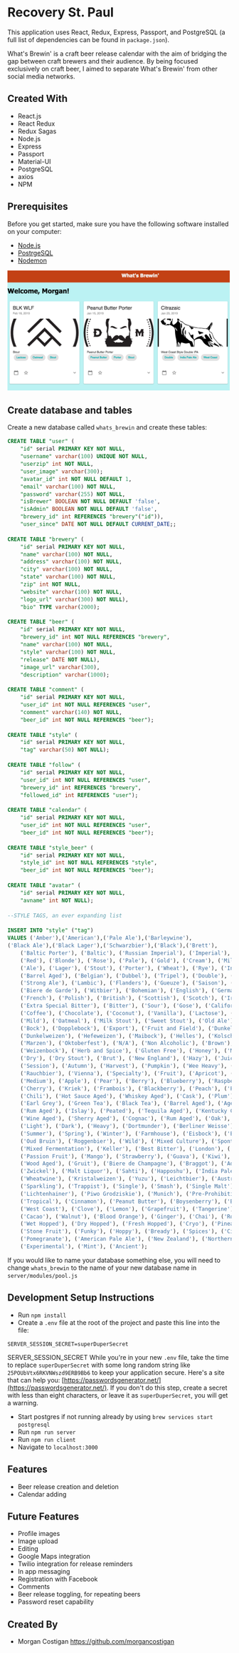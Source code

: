 # Recovery St. Paul
This application uses React, Redux, Express, Passport, and PostgreSQL (a full list of dependencies can be found in `package.json`).

What's Brewin' is a craft beer release calendar with the aim of bridging the gap between craft brewers and their audience.  By being focused exclusively on craft beer, I aimed to separate What's Brewin' from other social media networks.

## Created With
- React.js
- React Redux
- Redux Sagas
- Node.js
- Express 
- Passport
- Material-UI
- PostgreSQL
- axios
- NPM


## Prerequisites

Before you get started, make sure you have the following software installed on your computer:

- [Node.js](https://nodejs.org/en/)
- [PostrgeSQL](https://www.postgresql.org/)
- [Nodemon](https://nodemon.io/)

<img src="documentation/images/Landing_Page.png" width="500"/>

## Create database and tables

Create a new database called `whats_brewin` and create these tables:

```SQL
CREATE TABLE "user" (
	"id" serial PRIMARY KEY NOT NULL,
	"username" varchar(100) UNIQUE NOT NULL,
	"userzip" int NOT NULL,
	"user_image" varchar(300);
	"avatar_id" int NOT NULL DEFAULT 1,
	"email" varchar(100) NOT NULL,
	"password" varchar(255) NOT NULL,
	"isBrewer" BOOLEAN NOT NULL DEFAULT 'false',
	"isAdmin" BOOLEAN NOT NULL DEFAULT 'false',
	"brewery_id" int REFERENCES "brewery"("id")),
	"user_since" DATE NOT NULL DEFAULT CURRENT_DATE;;

CREATE TABLE "brewery" (
	"id" serial PRIMARY KEY NOT NULL,
	"name" varchar(100) NOT NULL,
	"address" varchar(100) NOT NULL,
	"city" varchar(100) NOT NULL,
	"state" varchar(100) NOT NULL,
	"zip" int NOT NULL,
	"website" varchar(100) NOT NULL,
	"logo_url" varchar(300) NOT NULL),
	"bio" TYPE varchar(2000);	

CREATE TABLE "beer" (
	"id" serial PRIMARY KEY NOT NULL,
	"brewery_id" int NOT NULL REFERENCES "brewery",
	"name" varchar(100) NOT NULL,
	"style" varchar(100) NOT NULL,
	"release" DATE NOT NULL),
	"image_url" varchar(300),
	"description" varchar(1000);

CREATE TABLE "comment" (
	"id" serial PRIMARY KEY NOT NULL,
	"user_id" int NOT NULL REFERENCES "user",
	"comment" varchar(140) NOT NULL,
	"beer_id" int NOT NULL REFERENCES "beer");

CREATE TABLE "style" (
	"id" serial PRIMARY KEY NOT NULL,
	"tag" varchar(50) NOT NULL);

CREATE TABLE "follow" (
	"id" serial PRIMARY KEY NOT NULL,
	"user_id" int NOT NULL REFERENCES "user",
	"brewery_id" int REFERENCES "brewery",
	"followed_id" int REFERENCES "user");

CREATE TABLE "calendar" (
	"id" serial PRIMARY KEY NOT NULL,
	"user_id" int NOT NULL REFERENCES "user",
	"beer_id" int NOT NULL REFERENCES "beer");

CREATE TABLE "style_beer" (
	"id" serial PRIMARY KEY NOT NULL,
	"style_id" int NOT NULL REFERENCES "style",
	"beer_id" int NOT NULL REFERENCES "beer");

CREATE TABLE "avatar" (
	"id" serial PRIMARY KEY NOT NULL,
	"avname" int NOT NULL);

--STYLE TAGS, an ever expanding list

INSERT INTO "style" ("tag")
VALUES ('Amber'),('American'),('Pale Ale'),('Barleywine'),
('Black Ale'),('Black Lager'),('Schwarzbier'),('Black'),('Brett'),
    ('Baltic Porter'), ('Baltic'), ('Russian Imperial'), ('Imperial'), ('Brown'),
    ('Red'), ('Blonde'), ('Rose'), ('Pale'), ('Gold'), ('Cream'), ('Milkshake'),
    ('Ale'), ('Lager'), ('Stout'), ('Porter'), ('Wheat'), ('Rye'), ('India Pale Ale'),
    ('Barrel Aged'), ('Belgian'), ('Dubbel'), ('Tripel'), ('Double'), ('Quadrupel'),
    ('Strong Ale'), ('Lambic'), ('Flanders'), ('Gueuze'), ('Saison'), ('Weisse'), ('White'),
    ('Biere de Garde'), ('Witbier'), ('Bohemian'), ('English'), ('German'), ('Czech'),
    ('French'), ('Polish'), ('British'), ('Scottish'), ('Scotch'), ('Irish'), ('Norse'),
    ('Extra Special Bitter'), ('Bitter'), ('Sour'), ('Gose'), ('California Common'),
    ('Coffee'), ('Chocolate'), ('Coconut'), ('Vanilla'), ('Lactose'), ('Pilsener'),
    ('Mild'), ('Oatmeal'), ('Milk Stout'), ('Sweet Stout'), ('Old Ale'), ('Altbier'),
    ('Bock'), ('Dopplebock'), ('Export'), ('Fruit and Field'), ('Dunkel'),
    ('Dunkelweizen'), ('Hefeweizen'), ('Maibock'), ('Helles'), ('Kolsch'),
    ('Marzen'), ('Oktoberfest'), ('N/A'), ('Non Alcoholic'), ('Brown'), ('Pilsner'),
    ('Weizenbock'), ('Herb and Spice'), ('Gluten Free'), ('Honey'), ('Mead'), ('Cider'),
    ('Dry'), ('Dry Stout'), ('Brut'), ('New England'), ('Hazy'), ('Juicy'), ('Robust'),
    ('Session'), ('Autumn'), ('Harvest'), ('Pumpkin'), ('Wee Heavy'), ('Smoke'),
    ('Rauchbier'), ('Vienna'), ('Specialty'), ('Fruit'), ('Apricot'), ('Sweet'),
    ('Medium'), ('Apple'), ('Pear'), ('Berry'), ('Blueberry'), ('Raspberry'),
    ('Cherry'), ('Kriek'), ('Frambois'), ('Blackberry'), ('Peach'), ('Peppered'),
    ('Chili'), ('Hot Sauce Aged'), ('Whiskey Aged'), ('Cask'), ('Plum'), ('Watermelon'),
    ('Earl Grey'), ('Green Tea'), ('Black Tea'), ('Barrel Aged'), ('Aged'), ('Port Aged'),
    ('Rum Aged'), ('Islay'), ('Peated'), ('Tequila Aged'), ('Kentucky Common'),
    ('Wine Aged'), ('Sherry Aged'), ('Cognac'), ('Rum Aged'), ('Oak'), ('Maple'),
    ('Light'), ('Dark'), ('Heavy'), ('Dortmunder'), ('Berliner Weisse'), ('Steam Beer'),
    ('Summer'), ('Spring'), ('Winter'), ('Farmhouse'), ('Eisbock'), ('Earthy'),
    ('Oud Bruin'), ('Roggenbier'), ('Wild'), ('Mixed Culture'), ('Spontaneous Fermentation'),
    ('Mixed Fermentation'), ('Keller'), ('Best Bitter'), ('London'), ('Kettle Sour'),
    ('Passion Fruit'), ('Mango'), ('Strawberry'), ('Guava'), ('Kiwi'), ('Kvass'),
    ('Wood Aged'), ('Gruit'), ('Biere de Champagne'), ('Braggot'), ('Adjunct'),
    ('Zwickel'), ('Malt Liquor'), ('Sahti'), ('Happoshu'), ('India Pale Lager'), ('Faro'),
    ('Wheatwine'), ('Kristalweizen'), ('Yuzu'), ('Leichtbier'), ('Australian'),
    ('Sparkling'), ('Trappist'), ('Single'), ('Smash'), ('Single Malt'), ('Single Hop'),
    ('Lichtenhainer'), ('Piwo Grodziskie'), ('Munich'), ('Pre-Prohibition'),
    ('Tropical'), ('Cinnamon'), ('Peanut Butter'), ('Boysenberry'), ('Banana'), 
    ('West Coast'), ('Clove'), ('Lemon'), ('Grapefruit'), ('Tangerine'), ('Melon'), 
    ('Cacao'), ('Walnut'), ('Blood Orange'), ('Ginger'), ('Chai'), ('Roasty'), 
    ('Wet Hopped'), ('Dry Hopped'), ('Fresh Hopped'), ('Cryo'), ('Pineapple'), ('Crisp'), 
    ('Stone Fruit'), ('Funky'), ('Hoppy'), ('Bready'), ('Spices'), ('Citrus'), ('Corn'), 
    ('Pomegranate'), ('American Pale Ale'), ('New Zealand'), ('Northern'), ('Southern'), 
    ('Experimental'), ('Mint'), ('Ancient');
```

If you would like to name your database something else, you will need to change `whats_brewin` to the name of your new database name in `server/modules/pool.js`

## Development Setup Instructions

* Run `npm install`
* Create a `.env` file at the root of the project and paste this line into the file:
```
SERVER_SESSION_SECRET=superDuperSecret
```
    
SERVER_SESSION_SECRET
While you're in your new `.env` file, take the time to replace `superDuperSecret` with some long random string like `25POUbVtx6RKVNWszd9ERB9Bb6` to keep your application secure. Here's a site that can help you: [https://passwordsgenerator.net/](https://passwordsgenerator.net/). If you don't do this step, create a secret with less than eight characters, or leave it as `superDuperSecret`, you will get a warning.

* Start postgres if not running already by using `brew services start postgresql`
* Run `npm run server`
* Run `npm run client`
* Navigate to `localhost:3000`

## Features
- Beer release creation and deletion
- Calendar adding

## Future Features
- Profile images
- Image upload
- Editing
- Google Maps integration
- Twilio integration for release reminders
- In app messaging 
- Registration with Facebook
- Comments
- Beer release toggling, for repeating beers
- Password reset capability

## Created By
- Morgan Costigan https://github.com/morgancostigan




